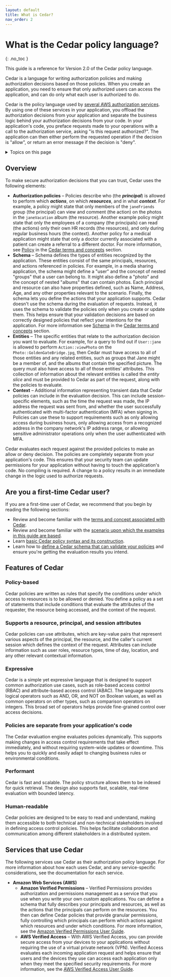 ```yaml
---
layout: default
title: What is Cedar?
nav_order: 2
---
```


# What is the Cedar policy language?<a name="what-is-cedar"></a>
{: .no_toc }

This guide is a reference for Version 2\.0 of the Cedar policy language\.

Cedar is a language for writing authorization policies and making authorization decisions based on those policies\. When you create an application, you need to ensure that only authorized users can access the application, and can do only what each user is authorized to do\.

Cedar is the policy language used by [several AWS authorization services](#related-services)\. By using one of these services in your application, you offload the authorization decisions from your application and separate the business logic behind your authorization decisions from your code\. In your application's code, you preface requests made to your operations with a call to the authorization service, asking "is this request authorized?"\. The application can then either perform the requested operation if the decision is "allow", or return an error message if the decision is "deny"\.

<details markdown="block">
  <summary>
    Topics on this page
  </summary>
  {: .text-delta }
- TOC
{:toc}
</details>

## Overview<a name="cedar-overview"></a>

To make secure authorization decisions that you can trust, Cedar uses the following elements:
+ **Authorization policies** – Policies describe who \(the ***principal***\) is allowed to perform which ***actions***, on which ***resources***, and in what ***context***\. For example, a policy might state that only members of the `janeFriends` group \(the principal\) can view and comment \(the action\) on the photos in the `janeVacation` album \(the resource\)\. Another example policy might state that only the employees of a company \(the principals\) can read \(the actions\) only their own HR records \(the resources\), and only during regular business hours \(the context\)\. Another policy for a medical application might state that only a doctor currently associated with a patient can create a referral to a different doctor\. For more information, see [Policy](terminology.md#term-policy) in the [Cedar terms and concepts](terminology.md) section\.
+ **Schema** – Schema defines the types of entities recognized by the application\. These entities consist of the same principals, resources, and actions referenced in policies\. For example, in a media sharing application, the schema might define a "user" and the concept of nested "groups" that a user can belong to\. It might also define a "photo" and the concept of nested "albums" that can contain photos\. Each principal and resource can also have properties defined, such as Name, Address, Age, and any other properties relevant to the scenario\. Finally, the schema lets you define the actions that your application supports\. Cedar doesn't use the schema during the evaluation of requests\. Instead, it uses the schema to validate the policies only when you create or update them\. This helps ensure that your validation decisions are based on correctly designed policies that reflect your intentions for the application\. For more information see [Schema](terminology.md#term-schema) in the [Cedar terms and concepts](terminology.md) section\.
+ **Entities** – The specific entities that relate to the authorization decision you want to evaluate\. For example, for a query to find out if `User::jane` is allowed to perform `Action::viewPhoto` on the `Photo::GoldenGateBridge.jpg`, then Cedar must have access to all of those entities and any related entities, such as groups that Jane might be a member of, and the albums that contain the specified picture\. The query must also have access to all of those entities' attributes\. This collection of information about the relevant entities is called the *entity slice* and must be provided to Cedar as part of the request, along with the policies to evaluate\.
+ **Context** – Additional information representing transient data that Cedar policies can include in the evaluation decision\. This can include session\-specific elements, such as the time the request was made, the IP address the request was sent from, and whether the user successfully authenticated with multi\-factor authentication \(MFA\) when signing in\. Policies can use these to support requirements such as only allowing access during business hours, only allowing access from a recognized address in the company network's IP address range, or allowing sensitive administrator operations only when the user authenticated with MFA\.

Cedar evaluates each request against the provided policies to make an allow or deny decision\. The policies are completely separate from your application's code\. This ensures that your security team can update permissions for your application without having to touch the application's code\. No compiling is required\. A change to a policy results in an immediate change in the logic used to authorize requests\. 

## Are you a first\-time Cedar user?<a name="first-time-user"></a>

If you are a first\-time user of Cedar, we recommend that you begin by reading the following sections:
+ Review and become familiar with the [terms and concept associated with Cedar](terminology.md)\.
+ Review and become familiar with the [scenario upon which the examples in this guide are based](scenario.md)\.
+ Learn [basic Cedar policy syntax and its construction](syntax-policy.md)\.
+ Learn how to [define a Cedar schema that can validate your policies](schema.md) and ensure you're getting the evaluation results you intend\.

## Features of Cedar<a name="feature-overview"></a>

### Policy\-based<a name="policy-based"></a>

Cedar policies are written as rules that specify the conditions under which access to resources is to be allowed or denied\. You define a policy as a set of statements that include conditions that evaluate the attributes of the requester, the resource being accessed, and the context of the request\.

### Supports a resource, principal, and session attributes<a name="attribute-based"></a>

Cedar policies can use attributes, which are key\-value pairs that represent various aspects of the principal, the resource, and the caller's current session which defines the context of the request\. Attributes can include information such as user roles, resource types, time of day, location, and any other relevant contextual information\.

### Expressive<a name="feature-expressive"></a>

Cedar is a simple yet expressive language that is designed to support common authorization use cases, such as role\-based access control \(RBAC\) and attribute\-based access control \(ABAC\)\. The language supports logical operators such as AND, OR, and NOT on Boolean values, as well as common operators on other types, such as comparison operators on integers\. This broad set of operators helps provide fine\-grained control over access decisions\.

### Policies are separate from your application's code<a name="feature-dynamic"></a>

The Cedar evaluation engine evaluates policies dynamically\. This supports making changes in access control requirements that take effect immediately, and without requiring system\-wide updates or downtime\. This helps you to quickly and easily adapt to changing business rules or environmental conditions\.

### Performant<a name="feature-performant"></a>

Cedar is fast and scalable\. The policy structure allows them to be indexed for quick retrieval\. The design also supports fast, scalable, real\-time evaluation with bounded latency\.

### Human\-readable<a name="feature-readable"></a>

Cedar policies are designed to be easy to read and understand, making them accessible to both technical and non\-technical stakeholders involved in defining access control policies\. This helps facilitate collaboration and communication among different stakeholders in a distributed system\.

## Services that use Cedar<a name="related-services"></a>

The following services use Cedar as their authorization policy language\. For more information about how each uses Cedar, and any service\-specific considerations, see the documentation for each service\.
+ **Amazon Web Services \(AWS\)**
  + **Amazon Verified Permissions** – Verified Permissions provides authorization and permissions management as a service that you use when you write your own custom applications\. You can define a schema that fully describes your principals and resources, as well as the actions that the principals can perform on the resources\. You then can define Cedar policies that provide granular permissions, fully controlling which principals can perform which actions against which resources and under which conditions\. For more information, see the [Amazon Verified Permissions User Guide](https://docs.aws.amazon.com/verified-permissions/latest/userguide/)\.
  + **AWS Verified Access** – With AWS Verified Access, you can provide secure access from your devices to your applications without requiring the use of a virtual private network \(VPN\)\. Verified Access evaluates each incoming application request and helps ensure that users and the devices they use can access each application only when they meet the specified security requirements\. For more information, see the [AWS Verified Access User Guide](https://docs.aws.amazon.com/verified-access/latest/ug/)\.